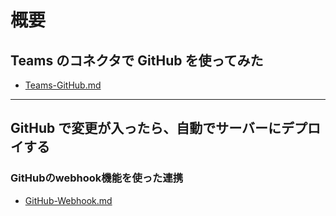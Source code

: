 # 概要
## Teams のコネクタで GitHub を使ってみた
- [Teams-GitHub.md](Teams-GitHub.md)

---

## GitHub で変更が入ったら、自動でサーバーにデプロイする
### GitHubのwebhook機能を使った連携
- [GitHub-Webhook.md](GitHub-Webhook.md)
